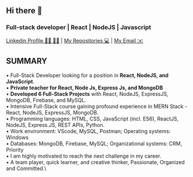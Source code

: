 ## Hi there 👋
### Full-stack developer | React | NodeJS | Javascript

[Linkedin Profile 👨‍💻 👩‍💻](https://www.linkedin.com/in/danielmaximov/) |
[My Repositories 💻](https://github.com/Danielmaximov123?tab=repositories) |
[My Email ✉️](DanielMaximov2@gmail.com) 


## SUMMARY 
• Full-Stack Developer looking for a position in __React, NodeJS, and JavaScript__.\
• __Private teacher for React, Node Js, Express Js, and MongoDB__\
• __Developed 6 Full-Stack Projects__ with React, NodeJS, ExpressJS, MongoDB, Firebase, and MySQL.\
• Intensive Full-Stack course gaining profound experience in MERN Stack - React, NodeJS, ExpressJS, 
 MongoDB.\
• Programming languages: HTML, CSS, JavaScript (incl. ES6), ReactJS, NodeJS, Express.JS, REST APIs, Python.\
• Work environment: VScode, MySQL, Postman; Operating systems: Windows\
• Databases: MongoDB, Firebase, MySQL; Organizational systems: CRM, Priority\
• I am highly motivated to reach the next challenge in my career.\
• A team player, quick learner, and creative thinker, Passionate, Organized and Committed.\



<!--
**Danielmaximov123/Danielmaximov123** is a ✨ _special_ ✨ repository because its `README.md` (this file) appears on your GitHub profile.

Here are some ideas to get you started:

- 🔭 I’m currently working on ...
- 🌱 I’m currently learning ...
- 👯 I’m looking to collaborate on ...
- 🤔 I’m looking for help with ...
- 💬 Ask me about ...
- 📫 How to reach me: ...
- 😄 Pronouns: ...
- ⚡ Fun fact: ...
-->
